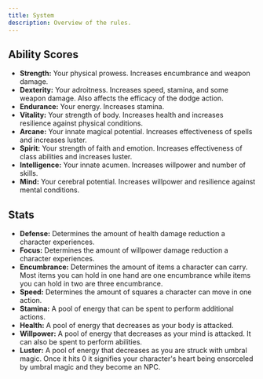 ```yaml
---
title: System
description: Overview of the rules.
---
```


## Ability Scores

- **Strength:** Your physical prowess. Increases encumbrance and weapon damage.
- **Dexterity:** Your adroitness. Increases speed, stamina, and some weapon damage. Also affects the efficacy of the dodge action.
- **Endurance:** Your energy. Increases stamina.
- **Vitality:** Your strength of body. Increases health and increases resilience against physical conditions.
- **Arcane:** Your innate magical potential. Increases effectiveness of spells and increases luster.
- **Spirit:** Your strength of faith and emotion. Increases effectiveness of class abilities and increases luster.
- **Intelligence:** Your innate acumen. Increases willpower and number of skills.
- **Mind:** Your cerebral potential. Increases willpower and resilience against mental conditions.

## Stats

- **Defense:** Determines the amount of health damage reduction a character experiences.
- **Focus:** Determines the amount of willpower damage reduction a character experiences.
- **Encumbrance:** Determines the amount of items a character can carry. Most items you can hold in one hand are one encumbrance while items you can hold in two are three encumbrance.
- **Speed:** Determines the amount of squares a character can move in one action.
- **Stamina:** A pool of energy that can be spent to perform additional actions.
- **Health:** A pool of energy that decreases as your body is attacked.
- **Willpower:** A pool of energy that decreases as your mind is attacked. It can also be spent to perform abilities.
- **Luster:** A pool of energy that decreases as you are struck with umbral magic. Once it hits 0 it signifies your character's heart being ensorceled by umbral magic and they become an NPC.
